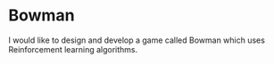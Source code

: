# Bowman

I would like to design and develop a game called Bowman which uses Reinforcement learning algorithms.
 
